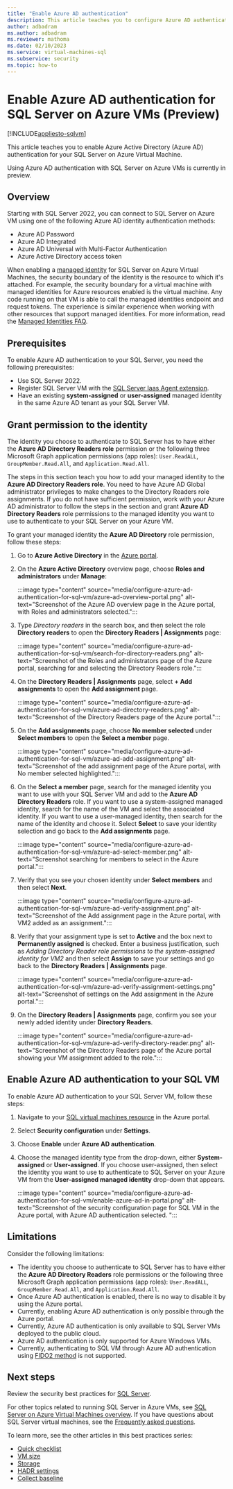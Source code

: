 ```yaml
---
title: "Enable Azure AD authentication"
description: This article teaches you to configure Azure AD authentication for your SQL Server on Azure VM.
author: adbadram
ms.author: adbadram
ms.reviewer: mathoma
ms.date: 02/10/2023
ms.service: virtual-machines-sql
ms.subservice: security
ms.topic: how-to
---
```

# Enable Azure AD authentication for SQL Server on Azure VMs (Preview)
[!INCLUDE[appliesto-sqlvm](../../includes/appliesto-sqlvm.md)]

This article teaches you to enable Azure Active Directory (Azure AD) authentication for your SQL Server on Azure Virtual Machine. 

Using Azure AD authentication with SQL Server on Azure VMs is currently in preview. 

## Overview

Starting with SQL Server 2022, you can connect to SQL Server on Azure VM using one of the following Azure AD identity authentication methods: 

- Azure AD Password
- Azure AD Integrated
- Azure AD Universal with Multi-Factor Authentication
- Azure Active Directory access token 


When enabling a [managed identity](/azure/active-directory/managed-identities-azure-resources/overview#managed-identity-types) for SQL Server on Azure Virtual Machines, the security boundary of the identity is the resource to which it's attached. For example, the security boundary for a virtual machine with managed identities for Azure resources enabled is the virtual machine. Any code running on that VM is able to call the managed identities endpoint and request tokens. The experience is similar experience when working with other resources that support managed identities. For more information, read the [Managed Identities FAQ](/azure/active-directory/managed-identities-azure-resources/managed-identities-faq).

## Prerequisites

To enable Azure AD authentication to  your SQL Server, you need the following prerequisites: 

- Use SQL Server 2022. 
- Register SQL Server VM with the [SQL Server Iaas Agent extension](sql-agent-extension-manually-register-single-vm.md). 
- Have an existing **system-assigned** or **user-assigned** managed identity in the same Azure AD tenant as your SQL Server VM. 

## Grant permission to the identity

The identity you choose to authenticate to SQL Server has to have either the **Azure AD Directory Readers role** permission or the following three Microsoft Graph application permissions (app roles): `User.ReadALL`, `GroupMember.Read.All`, and `Application.Read.All`. 

The steps in this section teach you how to add your managed identity to the **Azure AD Directory Readers role**. You need to have Azure AD Global administrator privileges to make changes to the Directory Readers role assignments. If you do not have sufficient permission, work with your Azure AD administrator to follow the steps in the section and grant **Azure AD Directory Readers** role permissions to the managed identity you want to use to authenticate to your SQL Server on your Azure VM. 


To grant your managed identity the **Azure AD Directory** role permission, follow these steps: 

1. Go to **Azure Active Directory** in the [Azure portal](https://portal.azure.com). 
1. On the **Azure Active Directory** overview page, choose **Roles and administrators** under **Manage**: 

      :::image type="content" source="media/configure-azure-ad-authentication-for-sql-vm/azure-ad-overview-portal.png" alt-text="Screenshot of the Azure AD overview page in the Azure portal, with Roles and administrators selected.":::

1. Type _Directory readers_ in the search box, and then select the role **Directory readers** to open the **Directory Readers | Assignments** page: 

   :::image type="content" source="media/configure-azure-ad-authentication-for-sql-vm/search-for-directory-readers.png" alt-text="Screenshot of the Roles and administrators page of the Azure portal, searching for and selecting the Directory Readers role.":::

1. On the **Directory Readers | Assignments** page, select **+ Add assignments** to open the **Add assignment** page. 

   :::image type="content" source="media/configure-azure-ad-authentication-for-sql-vm/azure-ad-directory-readers.png" alt-text="Screenshot of the Directory Readers page of the Azure portal.":::

1. On the **Add assignments** page, choose **No member selected** under **Select members** to open the **Select a member** page. 

   :::image type="content" source="media/configure-azure-ad-authentication-for-sql-vm/azure-ad-add-assignment.png" alt-text="Screenshot of the add assignment page of the Azure portal, with No member selected highlighted.":::

1. On the **Select a member** page, search for the managed identity you want to use with your SQL Server VM and add to the **Azure AD Directory Readers** role. If you want to use a system-assigned managed identity, search for the name of the VM and select the associated identity. If you want to use a user-managed identity, then search for the name of the identity and choose it. Select **Select** to save your identity selection and go back to the **Add assignments** page. 

   :::image type="content" source="media/configure-azure-ad-authentication-for-sql-vm/azure-ad-select-member.png" alt-text="Screenshot searching for members to select in the Azure portal.":::

1. Verify that you see your chosen identity under **Select members** and then select **Next**.  

   :::image type="content" source="media/configure-azure-ad-authentication-for-sql-vm/azure-ad-verify-assignment.png" alt-text="Screenshot of the Add assignment page in the Azure portal, with VM2 added as an assignment.":::

1. Verify that your assignment type is set to **Active** and the box next to **Permanently assigned** is checked. Enter a business justification, such as _Adding Directory Reader role permissions to the system-assigned identity for VM2_ and then select **Assign** to save your settings and go back to the **Directory Readers | Assignments** page. 

   :::image type="content" source="media/configure-azure-ad-authentication-for-sql-vm/azure-ad-verify-assignment-settings.png" alt-text="Screenshot of settings on the Add assignment in the Azure portal.":::

1. On the **Directory Readers | Assignments** page, confirm you see your newly added identity under **Directory Readers**. 

   :::image type="content" source="media/configure-azure-ad-authentication-for-sql-vm/azure-ad-verify-directory-reader.png" alt-text="Screenshot of the Directory Readers page of the Azure portal showing your VM assignment added to the role.":::


## Enable Azure AD authentication to your SQL VM

To enable Azure AD authentication to your SQL Server VM, follow these steps: 

1. Navigate to your [SQL virtual machines resource](manage-sql-vm-portal.md#security-configuration) in the Azure portal. 
1. Select **Security configuration** under **Settings**. 
1. Choose **Enable** under **Azure AD authentication**. 
1. Choose the managed identity type from the drop-down, either **System-assigned** or **User-assigned**. If you choose user-assigned, then select the identity you want to use to authenticate to SQL Server on your Azure VM from the **User-assigned managed identity** drop-down that appears. 

   :::image type="content" source="media/configure-azure-ad-authentication-for-sql-vm/enable-azure-ad-in-portal.png" alt-text="Screenshot of the security configuration page for SQL VM in the Azure portal, with Azure AD authentication selected. ":::


## Limitations

Consider the following limitations: 

- The identity you choose to authenticate to SQL Server has to have either the **Azure AD Directory Readers** role permissions or the following three Microsoft Graph application permissions (app roles): `User.ReadALL`, `GroupMember.Read.All`, and `Application.Read.All`. 
- Once Azure AD authentication is enabled, there is no way to disable it by using the Azure portal. 
- Currently, enabling Azure AD authentication is only possible through the Azure portal. 
- Currently, Azure AD authentication is only available to SQL Server VMs deployed to the public cloud. 
- Azure AD authentication is only supported for Azure Windows VMs. 
- Currently, authenticating to SQL VM through Azure AD authentication using [FIDO2 method](/azure/active-directory/authentication/howto-authentication-passwordless-faqs) is not supported. 

## Next steps

Review the security best practices for [SQL Server](/sql/relational-databases/security/). 

For other topics related to running SQL Server in Azure VMs, see [SQL Server on Azure Virtual Machines overview](sql-server-on-azure-vm-iaas-what-is-overview.md). If you have questions about SQL Server virtual machines, see the [Frequently asked questions](frequently-asked-questions-faq.yml).

To learn more, see the other articles in this best practices series:

- [Quick checklist](performance-guidelines-best-practices-checklist.md)
- [VM size](performance-guidelines-best-practices-vm-size.md)
- [Storage](performance-guidelines-best-practices-storage.md)
- [HADR settings](hadr-cluster-best-practices.md)
- [Collect baseline](performance-guidelines-best-practices-collect-baseline.md)
